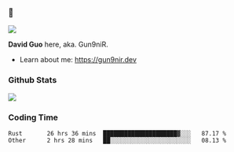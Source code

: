 ### 👋

![](https://komarev.com/ghpvc/?username=Gun9niR&label=Total+Views)

**David Guo** here, aka. Gun9niR.

- Learn about me: https://gun9nir.dev

### Github Stats

<img src="https://github-readme-stats.vercel.app/api?username=Gun9niR&count_private=true&show_icons=true&theme=vue-dark&hide_title=true">

### Coding Time

<!--START_SECTION:waka-->

```text
Rust       26 hrs 36 mins  █████████████████████▓░░░   87.17 %
Other      2 hrs 28 mins   ██░░░░░░░░░░░░░░░░░░░░░░░   08.13 %
```

<!--END_SECTION:waka-->
